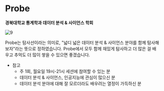 # Probe
**경북대학교 통계학과 데이터 분석 & 사이언스 학회**

![9](https://github.com/KNU-Probe/2024_Probe_Spring/assets/154722795/72599890-6f46-4263-aa46-979524134dea)
                                                           
Probe는 탐사선이라는 의미로, "넓디 넓은 데이터 분석 & 사이언스 분야를 함께 탐사해보자"라는 뜻으로 정하였습니다.
Probe에서 모두 함께 재밌게 탐사하고 더 많은 걸 배우고 추억도 더 많이 쌓을 수 있으면 좋겠습니다.

* 참고
  - 주 1회, 월요일 19시-21시 세션에 참여할 수 있는 분
  - 데이터 분석 & 사이언스, 인공지능에 관심이 많으신 분
  - 데이터 분석 분야에 대해 잘 모르더라도 배우려는 열정이 가득하신 분
  
